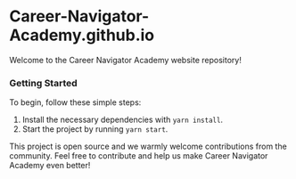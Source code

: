 # Career-Navigator-Academy.github.io

Welcome to the Career Navigator Academy website repository!

### Getting Started

To begin, follow these simple steps:

1. Install the necessary dependencies with `yarn install`.
2. Start the project by running `yarn start`.

This project is open source and we warmly welcome contributions from the community. Feel free to contribute and help us make Career Navigator Academy even better!

